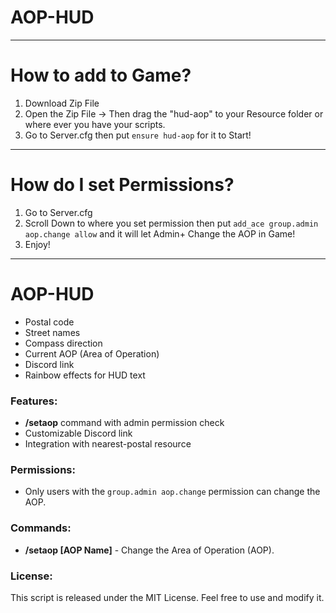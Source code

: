# AOP-HUD

----------------------------

# How to add to Game?

1. Download Zip File
2. Open the Zip File -> Then drag the "hud-aop" to your Resource folder or where ever you have your scripts.
3. Go to Server.cfg then put ```ensure hud-aop``` for it to Start!
----------------------------

# How do I set Permissions?

1. Go to Server.cfg
2. Scroll Down to where you set permission then put ```add_ace group.admin aop.change allow``` and it will let Admin+ Change the AOP in Game!
3. Enjoy!

----------------------------

# AOP-HUD

- Postal code
- Street names
- Compass direction
- Current AOP (Area of Operation)
- Discord link
- Rainbow effects for HUD text

### Features:
- **/setaop** command with admin permission check
- Customizable Discord link
- Integration with nearest-postal resource

### Permissions:
- Only users with the `group.admin aop.change` permission can change the AOP.

### Commands:
- **/setaop [AOP Name]** - Change the Area of Operation (AOP).

### License:
This script is released under the MIT License. Feel free to use and modify it.
